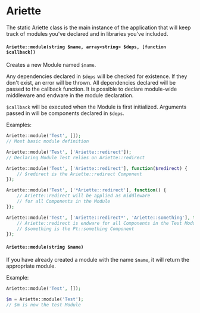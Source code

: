 # Ariette

The static Ariette class is the main instance of the application that will keep
track of modules you've declared and in libraries you've included.

#### `Ariette::module(string $name, array<string> $deps, [function $callback])`

Creates a new Module named `$name`.

Any dependencies declared in `$deps` will be checked for existence. If they
don't exist, an error will be thrown. All dependencies declared will be passed
to the callback function. It is possible to declare module-wide middleware and
endware in the module declaration.

`$callback` will be executed when the Module is first initialized. Arguments
passed in will be components declared in `$deps`.

Examples:

```php
Ariette::module('Test', []);
// Most basic module definition
```

```php
Ariette::module('Test', ['Ariette::redirect']);
// Declaring Module Test relies on Ariette::redirect
```

```php
Ariette::module('Test', ['Ariette::redirect'], function($redirect) {
    // $redirect is the Ariette::redirect Component
});
```

```php
Ariette::module('Test', ['*Ariette::redirect'], function() {
    // Ariette::redirect will be applied as middleware
    // for all Components in the Module
});
```

```php
Ariette::module('Test', ['Ariette::redirect*', 'Ariette::something'], function($something) {
    // Ariette::redirect is endware for all Components in the Test Module
    // $something is the Pt::something Component
});
```

#### `Ariette::module(string $name)`

If you have already created a module with the name `$name`, it will return the
appropriate module.

Example:

```php
Ariette::module('Test', []);

$m = Ariette::module('Test');
// $m is now the test Module
```
